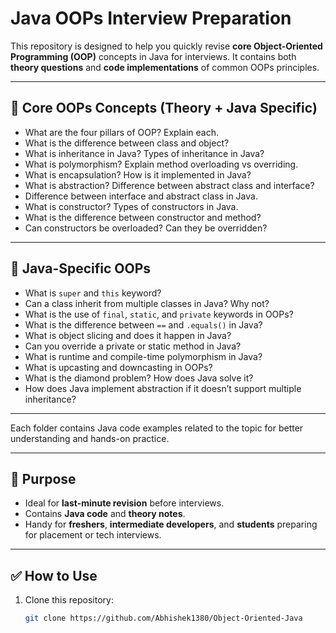# Java OOPs Interview Preparation

This repository is designed to help you quickly revise **core Object-Oriented Programming (OOP)** concepts in Java for interviews. It contains both **theory questions** and **code implementations** of common OOPs principles.

---

## 🔷 Core OOPs Concepts (Theory + Java Specific)

- What are the four pillars of OOP? Explain each.
- What is the difference between class and object?
- What is inheritance in Java? Types of inheritance in Java?
- What is polymorphism? Explain method overloading vs overriding.
- What is encapsulation? How is it implemented in Java?
- What is abstraction? Difference between abstract class and interface?
- Difference between interface and abstract class in Java.
- What is constructor? Types of constructors in Java.
- What is the difference between constructor and method?
- Can constructors be overloaded? Can they be overridden?

---

## 🔷 Java-Specific OOPs

- What is `super` and `this` keyword?
- Can a class inherit from multiple classes in Java? Why not?
- What is the use of `final`, `static`, and `private` keywords in OOPs?
- What is the difference between `==` and `.equals()` in Java?
- What is object slicing and does it happen in Java?
- Can you override a private or static method in Java?
- What is runtime and compile-time polymorphism in Java?
- What is upcasting and downcasting in OOPs?
- What is the diamond problem? How does Java solve it?
- How does Java implement abstraction if it doesn’t support multiple inheritance?

---


Each folder contains Java code examples related to the topic for better understanding and hands-on practice.

---

## 🎯 Purpose

- Ideal for **last-minute revision** before interviews.
- Contains **Java code** and **theory notes**.
- Handy for **freshers**, **intermediate developers**, and **students** preparing for placement or tech interviews.

---

## ✅ How to Use

1. Clone this repository:
   ```bash
   git clone https://github.com/Abhishek1380/Object-Oriented-Java


